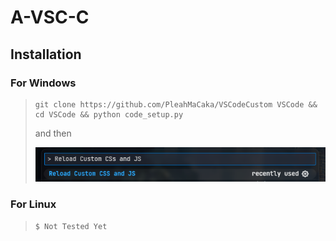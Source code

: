 # A-VSC-C

## Installation

### For Windows  
>
> ```console
> git clone https://github.com/PleahMaCaka/VSCodeCustom VSCode && cd VSCode && python code_setup.py
> ```
> and then  
> 
> ![123](./custom/static/README/custom.png)

### For Linux
>
> ```console
> $ Not Tested Yet
> ```
